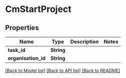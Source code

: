 # CmStartProject

## Properties

Name | Type | Description | Notes
------------ | ------------- | ------------- | -------------
**task_id** | **String** |  | 
**organisation_id** | **String** |  | 

[[Back to Model list]](../README.md#documentation-for-models) [[Back to API list]](../README.md#documentation-for-api-endpoints) [[Back to README]](../README.md)


